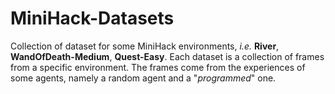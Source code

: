 # MiniHack-Datasets

Collection of dataset for some MiniHack environments, *i.e.* **River**, **WandOfDeath-Medium**, **Quest-Easy**.
Each dataset is a collection of frames from a specific environment.
The frames come from the experiences of some agents, namely a random agent and a "*programmed*" one.
